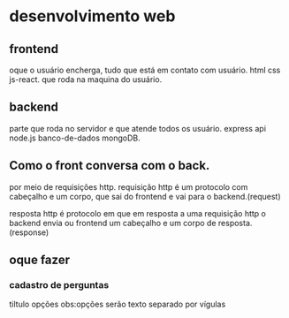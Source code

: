 # desenvolvimento web

## frontend

oque o usuário encherga, tudo que está em contato com usuário.
html css js-react.
que roda na maquina do usuário.

## backend

parte que roda no servidor e que atende todos os usuário.
express api node.js banco-de-dados mongoDB.

## Como o front conversa com o back.

por meio de requisições http. 
requisição http é um protocolo com cabeçalho e um corpo, que sai do frontend e vai para o backend.(request)

resposta http é protocolo em que em resposta a uma requisição http o backend envia ou frontend um cabeçalho e um corpo de resposta. (response)

## oque fazer

### cadastro de perguntas
tiltulo
opções
obs:opções serão texto separado por vígulas
